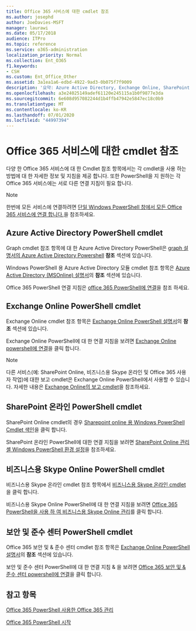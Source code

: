 ```yaml
---
title: Office 365 서비스에 대한 cmdlet 참조
ms.author: josephd
author: JoeDavies-MSFT
manager: laurawi
ms.date: 05/17/2018
audience: ITPro
ms.topic: reference
ms.service: o365-administration
localization_priority: Normal
ms.collection: Ent_O365
f1.keywords:
- CSH
ms.custom: Ent_Office_Other
ms.assetid: 3a1ea1a6-edbd-4922-9ad3-0b075f7f9009
description: '요약: Azure Active Directory, Exchange Online, SharePoint Online, 비즈니스용 Skype Online 및 보안 & 준수에 대 한 Office 365 PowerShell cmdlet 참조 항목을 찾습니다.'
ms.openlocfilehash: a3e24025149adef61120e245115a1b0f9877e3da
ms.sourcegitcommit: 6e608d957082244d1b4ffb47942e5847ec18c0b9
ms.translationtype: MT
ms.contentlocale: ko-KR
ms.lasthandoff: 07/01/2020
ms.locfileid: "44997394"
---
```

# <a name="cmdlet-references-for-office-365-services"></a>Office 365 서비스에 대한 cmdlet 참조

다양 한 Office 365 서비스에 대 한 Cmdlet 참조 항목에서는 각 cmdlet을 사용 하는 방법에 대 한 자세한 정보 및 지침을 제공 합니다. 또한 PowerShell을 지 원하는 각 Office 365 서비스에는 서로 다른 연결 지침이 필요 합니다.
  
> [!NOTE]
> 한번에 모든 서비스에 연결하려면 [단일 Windows PowerShell 창에서 모든 Office 365 서비스에 연결 합니다.](connect-to-all-office-365-services-in-a-single-windows-powershell-window.md)을 참조하세요. 
  
## <a name="azure-active-directory-powershell-cmdlets"></a>Azure Active Directory PowerShell cmdlet

Graph cmdlet 참조 항목에 대 한 Azure Active Directory PowerShell은 [graph 설명서의 Azure Active Directory Powershell](https://docs.microsoft.com/powershell/azure/active-directory/install-adv2?view=azureadps-2.0) **참조** 섹션에 있습니다.

Windows PowerShell 용 Azure Active Directory 모듈 cmdlet 참조 항목은 [Azure Active Directory (MSOnline) 설명서](https://docs.microsoft.com/powershell/azure/active-directory/overview?view=azureadps-1.0)의 **참조** 섹션에 있습니다.

Office 365 PowerShell 연결 지침은 [office 365 PowerShell에 연결](connect-to-office-365-powershell.md)을 참조 하세요.
  
## <a name="exchange-online-powershell-cmdlets"></a>Exchange Online PowerShell cmdlet

Exchange Online cmdlet 참조 항목은 [Exchange Online PowerShell 설명서](https://docs.microsoft.com/powershell/exchange/exchange-online/exchange-online-powershell?view=exchange-ps)의 **참조** 섹션에 있습니다.
  
Exchange Online PowerShell에 대 한 연결 지침을 보려면 [Exchange Online powershell에 연결](https://go.microsoft.com/fwlink/p/?LinkId=396554)을 클릭 합니다.
  
> [!NOTE]
> 다른 서비스(예: SharePoint Online, 비즈니스용 Skype 온라인 및 Office 365 사용자 작업)에 대한 보고 cmdlet은 Exchange Online PowerShell에서 사용할 수 있습니다. 자세한 내용은 [Exchange Online의 보고 cmdlet](https://go.microsoft.com/fwlink/p/?LinkId=691595)을 참조하세요. 
  
## <a name="sharepoint-online-powershell-cmdlets"></a>SharePoint 온라인 PowerShell cmdlet

SharePoint Online cmdlet의 경우 [Sharepoint online 용 Windows PowerShell Cmdlet 색인](https://go.microsoft.com/fwlink/p/?LinkId=691476)을 클릭 합니다.
  
SharePoint 온라인 PowerShell에 대한 연결 지침을 보려면 [SharePoint Online 관리 셸 Windows PowerShell 환경 설정](https://go.microsoft.com/fwlink/p/?LinkId=691603)을 참조하세요.
  
## <a name="skype-for-business-online-powershell-cmdlets"></a>비즈니스용 Skype Online PowerShell cmdlet

비즈니스용 Skype 온라인 cmdlet 참조 항목에서 [비즈니스용 Skype 온라인 cmdlet](https://technet.microsoft.com/library/mt228132.aspx)을 클릭 합니다.
  
비즈니스용 Skype Online PowerShell에 대 한 연결 지침을 보려면 [Office 365 PowerShell을 사용 하 여 비즈니스용 Skype Online 관리](manage-skype-for-business-online-with-office-365-powershell.md)를 클릭 합니다.

## <a name="security-amp-compliance-center-powershell-cmdlets"></a>보안 및 준수 센터 PowerShell cmdlet

Office 365 보안 및 &amp; 준수 센터 cmdlet 참조 항목은 [Exchange Online PowerShell 설명서](https://docs.microsoft.com/powershell/exchange/exchange-online/exchange-online-powershell?view=exchange-ps)의 **참조** 섹션에 있습니다.
  
보안 및 준수 센터 PowerShell에 대 한 연결 지침 &amp; 을 보려면 [Office 365 보안 및 &amp; 준수 센터 powershell에 연결](https://docs.microsoft.com/powershell/exchange/office-365-scc/connect-to-scc-powershell/connect-to-scc-powershell?view=exchange-ps)을 클릭 합니다.


  
## <a name="see-also"></a>참고 항목

[Office 365 PowerShell 사용한 Office 365 관리](manage-office-365-with-office-365-powershell.md)
  
[Office 365 PowerShell 시작](getting-started-with-office-365-powershell.md)

